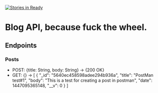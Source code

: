 [![Stories in Ready](https://badge.waffle.io/Kadajett/blog-backend.png?label=ready&title=Ready)](https://waffle.io/Kadajett/blog-backend)
# Blog API, because fuck the wheel.

## Endpoints
### Posts
- POST: {title: String, body: String} -> {200 OK}
- GET: {} -> [
              {
                "_id": "5640ec458598adee294b936a",
                "title": "PostMan test#1",
                "body": "This is a test for creating a post in postman",
                "date": 1447095365148,
                "__v": 0
              }
            ]
